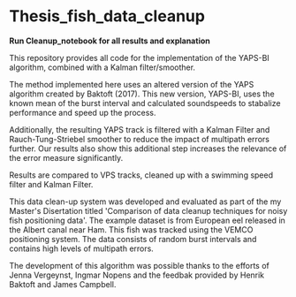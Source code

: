 # Thesis_fish_data_cleanup

**Run Cleanup_notebook for all results and explanation**

This repository provides all code for the implementation of the YAPS-BI algorithm, combined with a Kalman filter/smoother.

The method implemented here uses an altered version of the YAPS algorithm created by Baktoft (2017). 
This new version, YAPS-BI, uses the known mean of the burst interval and calculated soundspeeds to stabalize performance and speed up the process.

Additionally, the resulting YAPS track is filtered with a Kalman Filter and Rauch-Tung-Striebel smoother to reduce the impact of multipath errors further. 
Our results also show this additional step increases the relevance of the error measure significantly.

Results are compared to VPS tracks, cleaned up with a swimming speed filter and Kalman Filter.

This data clean-up system was developed and evaluated as part of the my Master's Disertation titled 'Comparison of data cleanup techniques for noisy fish positioning data'.
The example dataset is from European eel released in the Albert canal near Ham. This fish was tracked using the VEMCO positioning system. 
The data consists of random burst intervals and contains high levels of multipath errors. 

The development of this algorithm was possible thanks to the efforts of Jenna Vergeynst, Ingmar Nopens and the feedbak provided by Henrik Baktoft and James Campbell.